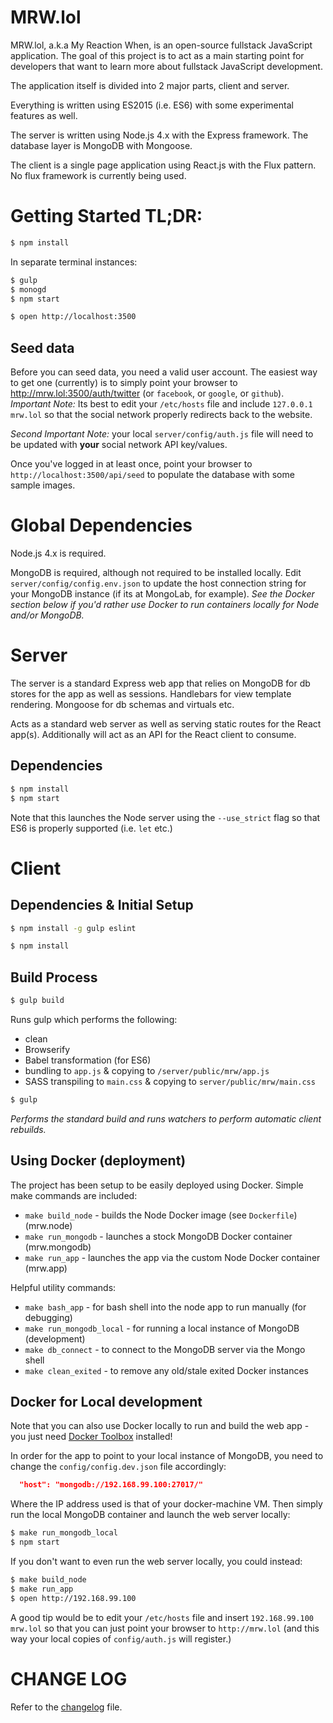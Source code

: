 # MRW.lol

MRW.lol, a.k.a My Reaction When, is an open-source fullstack JavaScript application. The goal of this project is to act as a main starting point for developers that want to learn more about fullstack JavaScript development.

The application itself is divided into 2 major parts, client and server.

Everything is written using ES2015 (i.e. ES6) with some experimental features as well.

The server is written using Node.js 4.x with the Express framework.  The database layer is MongoDB with Mongoose.

The client is a single page application using React.js with the Flux pattern.  No flux framework is currently being used.

# Getting Started TL;DR:

```bash
$ npm install
```

In separate terminal instances:

```bash
$ gulp
$ monogd
$ npm start
```

```bash
$ open http://localhost:3500
```

## Seed data

Before you can seed data, you need a valid user account.  The easiest way to get one (currently) is to simply point your browser to http://mrw.lol:3500/auth/twitter (or `facebook`, or `google`, or `github`).  *Important Note:* Its best to edit your `/etc/hosts` file and include `127.0.0.1 mrw.lol` so that the social network properly redirects back to the website.

*Second Important Note:* your local `server/config/auth.js` file will need to be updated with **your** social network API key/values.

Once you've logged in at least once, point your browser to `http://localhost:3500/api/seed` to populate the database with some sample images.

# Global Dependencies

Node.js 4.x is required.

MongoDB is required, although not required to be installed locally.  Edit `server/config/config.env.json` to update the host connection string for your MongoDB instance (if its at MongoLab, for example).  _See the Docker section below if you'd rather use Docker to run containers locally for Node and/or MongoDB._

# Server

The server is a standard Express web app that relies on MongoDB for db stores for the app as well as sessions.  Handlebars for view template rendering.  Mongoose for db schemas and virtuals etc.

Acts as a standard web server as well as serving static routes for the React app(s). Additionally will act as an API for the React client to consume.

## Dependencies

```bash
$ npm install
$ npm start
```

Note that this launches the Node server using the `--use_strict` flag so that ES6 is properly supported (i.e. `let` etc.)

# Client

## Dependencies & Initial Setup

```bash
$ npm install -g gulp eslint
```

```bash
$ npm install
```

## Build Process

```bash
$ gulp build
```

Runs gulp which performs the following:

 * clean
 * Browserify
 * Babel transformation (for ES6)
 * bundling to `app.js` & copying to `/server/public/mrw/app.js`
 * SASS transpiling to `main.css` & copying to `server/public/mrw/main.css`

```bash
$ gulp
```

_Performs the standard build and runs watchers to perform automatic client rebuilds._

## Using Docker (deployment)

The project has been setup to be easily deployed using Docker.  Simple make commands are included:

 * `make build_node` - builds the Node Docker image (see `Dockerfile`) (mrw.node)
 * `make run_mongodb` - launches a stock MongoDB Docker container (mrw.mongodb)
 * `make run_app` - launches the app via the custom Node Docker container (mrw.app)

Helpful utility commands:

 * `make bash_app` - for bash shell into the node app to run manually (for debugging)
 * `make run_mongodb_local` - for running a local instance of MongoDB (development)
 * `make db_connect` - to connect to the MongoDB server via the Mongo shell
 * `make clean_exited` - to remove any old/stale exited Docker instances

## Docker for Local development

Note that you can also use Docker locally to run and build the web app - you just need [Docker Toolbox](http://docs.docker.com/mac/started/) installed!

In order for the app to point to your local instance of MongoDB, you need to change the `config/config.dev.json` file accordingly:

```json
  "host": "mongodb://192.168.99.100:27017/"
```

Where the IP address used is that of your docker-machine VM.  Then simply run the local MongoDB container and launch the web server locally:

```bash
$ make run_mongodb_local
$ npm start
```

If you don't want to even run the web server locally, you could instead:

```bash
$ make build_node
$ make run_app
$ open http://192.168.99.100
```

A good tip would be to edit your `/etc/hosts` file and insert `192.168.99.100 mrw.lol` so that you can just point your browser to `http://mrw.lol` (and this way your local copies of `config/auth.js` will register.)


# CHANGE LOG

Refer to the [changelog](changelog.md) file.
